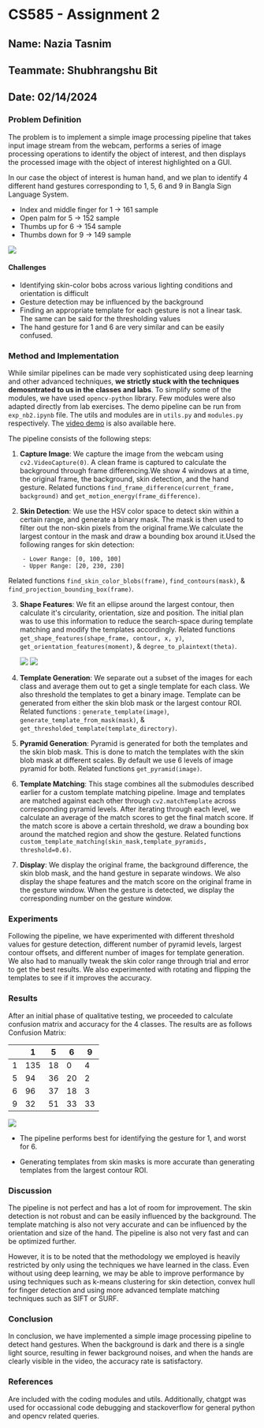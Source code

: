 # CS585 - Assignment 2
## Name: Nazia Tasnim
## Teammate: Shubhrangshu Bit 
## Date: 02/14/2024

### Problem Definition
The problem is to implement a simple image processing pipeline that takes input image stream from the webcam, performs a series of image processing operations to identify the object of interest, and then displays the processed image with the object of interest highlighted on a GUI. 

In our case the object of interest is human hand, and we plan to identify 4 different hand gestures corresponding to 1, 5, 6 and 9 in Bangla Sign Language System. 
- Index and middle finger for 1 -> 161 sample
- Open palm for 5 -> 152 sample
- Thumbs up for 6 -> 154 sample
- Thumbs down for 9 -> 149 sample

![](templates.png)

#### Challenges
- Identifying skin-color bobs across various lighting conditions and orientation is difficult 
- Gesture detection may be influenced by the background 
- Finding an appropriate template for each gesture is not a linear task. The same can be said for the thresholding values
- The hand gesture for 1 and 6 are very similar and can be easily confused.

### Method and Implementation 
While similar pipelines can be made very sophisticated using deep learning and other advanced techniques, **we strictly stuck with the techniques demosntrated to us in the classes and labs**. To simplify some of the modules, we have used `opencv-python` library. Few modules were also adapted directly from lab exercises. 
The demo pipeline can be run from `exp_nb2.ipynb` file. The utils and modules are in `utils.py` and `modules.py` respectively.
The [video demo](https://drive.google.com/file/d/1_Z7HdpXU9cr8StG6LgZjxtc17X9mcPg3/view?usp=sharing) is also available here.



The pipeline consists of the following steps:

1. **Capture Image**: We capture the image from the webcam using `cv2.VideoCapture(0)`. A clean frame is captured to calculate the background through frame differencing.We show 4 windows at a time, the original frame, the background, skin detection, and the hand gesture. Related functions `find_frame_difference(current_frame, background)` and `get_motion_energy(frame_difference)`.
   
2. **Skin Detection**: We use the HSV color space to detect skin within a certain range, and generate a binary mask. The mask is then used to filter out the non-skin pixels from the original frame.We calculate the largest contour in the mask and draw a bounding box around it.Used the following ranges for skin detection:
```
    - Lower Range: [0, 100, 100]
    - Upper Range: [20, 230, 230]

```
Related functions `find_skin_color_blobs(frame)`, `find_contours(mask)`, & `find_projection_bounding_box(frame)`.

3. **Shape Features**: We fit an ellipse around the largest contour, then calculate it's circularity, orientation, size and position. The initial plan was to use this information to reduce the search-space during template matching and modify the templates accordingly. Related functions `get_shape_features(shape_frame, contour, x, y)`, `get_orientation_features(moment)`, & `degree_to_plaintext(theta)`.
   
    ![](circularity.png)
    ![](size.png)
4. **Template Generation**: We separate out a subset of the images for each class and average them out to get a single template for each class. We also threshold the templates to get a binary image. Template can be generated from either the skin blob mask or the largest contour ROI. Related functions :
`generate_template(image)`, `generate_template_from_mask(mask)`, & `get_thresholded_template(template_directory)`.

1. **Pyramid Generation**: Pyramid is generated for both the templates and the skin blob mask. This is done to match the templates with the skin blob mask at different scales. By default we use 6 levels of image pyramid for both. Related functions `get_pyramid(image)`.

2. **Template Matching**: This stage combines all the submodules described earlier for a custom template matching pipeline. Image and templates are matched against each other through `cv2.matchTemplate` across corresponding pyramid levels. After iterating through each level, we calculate an average of the match scores to get the final match score. If the match score is above a certain threshold, we draw a bounding box around the matched region and show the gesture. Related functions `custom_template_matching(skin_mask,template_pyramids,  threshold=0.6)`.
   

3. **Display**: We display the original frame, the background difference, the skin blob mask, and the hand gesture in separate windows. We also display the shape features and the match score on the original frame in the gesture window. When the gesture is detected, we display the corresponding number on the gesture window. 


### Experiments 
Following the pipeline, we have experimented with different threshold values for gesture detection, different number of pyramid levels, largest contour offsets, and different number of images for template generation. We also had to manually tweak the skin color range through trial and error to get the best results. We also experimented with rotating and flipping the templates to see if it improves the accuracy.

### Results
After an initial phase of qualitative testing, we proceeded to calculate confusion matrix and accuracy for the 4 classes. The results are as follows
Confusion Matrix:

|     | 1   | 5   | 6   | 9   |
| --- | --- | --- | --- | --- |
| 1   | 135 | 18  | 0   | 4   |
| 5   | 94  | 36  | 20  | 2   |
| 6   | 96  | 37  | 18  | 3   |
| 9   | 32  | 51  | 33  | 33  |


![](image.png)
- The pipeline performs best for identifying the gesture for 1, and worst for 6.

- Generating templates from skin masks is more accurate than generating templates from the largest contour ROI.

### Discussion 
The pipeline is not perfect and has a lot of room for improvement. The skin detection is not robust and can be easily influenced by the background. The template matching is also not very accurate and can be influenced by the orientation and size of the hand. The pipeline is also not very fast and can be optimized further.

However, it is to be noted that the methodology we employed is heavily restricted by only using the techniques we have learned in the class. Even without using deep learning, we may be able to improve performance by using techniques such as k-means clustering for skin detection, convex hull for finger detection and using more advanced template matching techniques such as SIFT or SURF.

### Conclusion
In conclusion, we have implemented a simple image processing pipeline to detect hand gestures. When the background is dark and there is a single light source, resulting in fewer background noises, and when the hands are clearly visible in the video, the accuracy rate is satisfactory.


### References
Are included with the coding modules and utils.
Additionally, chatgpt was used for occassional code debugging and stackoverflow for general python and opencv related queries.